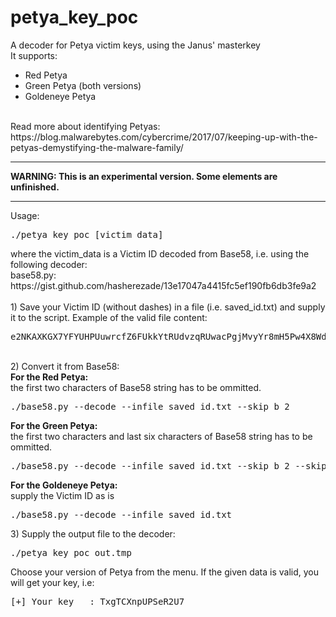 # petya_key_poc
A decoder for Petya victim keys, using the Janus' masterkey</br>
It supports:
+ Red Petya
+ Green Petya (both versions)
+ Goldeneye Petya
</br>
Read more about identifying Petyas: https://blog.malwarebytes.com/cybercrime/2017/07/keeping-up-with-the-petyas-demystifying-the-malware-family/
<hr/>
<b>
WARNING: This is an experimental version. Some elements are unfinished.
</b>
<hr/>
Usage:
<pre>
./petya_key_poc [victim_data]
</pre>
where the victim_data is a Victim ID decoded from Base58, i.e. using the following decoder:</br>
base58.py: 
https://gist.github.com/hasherezade/13e17047a4415fc5ef190fb6db3fe9a2</br><br/>
1) Save your Victim ID (without dashes) in a file (i.e. saved_id.txt) and supply it to the script. Example of the valid file content:
<pre>
e2NKAXKGX7YFYUHPUuwrcfZ6FUkkYtRUdvzqRUwacPgjMvyYr8mH5Pw4X8Wdt6XgLrK7G7m1TVVeBdVzRDayyHFWp76353A1
</pre><br/>
2) Convert it from Base58:<br/>
<b>For the Red Petya:</b><br/>the first two characters of Base58 string has to be ommitted.</br>
<pre>
./base58.py --decode --infile saved_id.txt --skip_b 2
</pre>
<b>For the Green Petya:</b><br/>the first two characters and last six characters of Base58 string has to be ommitted.</br>
<pre>
./base58.py --decode --infile saved_id.txt --skip_b 2 --skip_e 6
</pre>
<b>For the Goldeneye Petya:</b><br/>supply the Victim ID as is</br>
<pre>
./base58.py --decode --infile saved_id.txt
</pre>
3) Supply the output file to the decoder:<br/>
<pre>
./petya_key_poc out.tmp
</pre>
Choose your version of Petya from the menu. If the given data is valid, you will get your key, i.e:
<pre>
[+] Your key   : TxgTCXnpUPSeR2U7
</pre>

